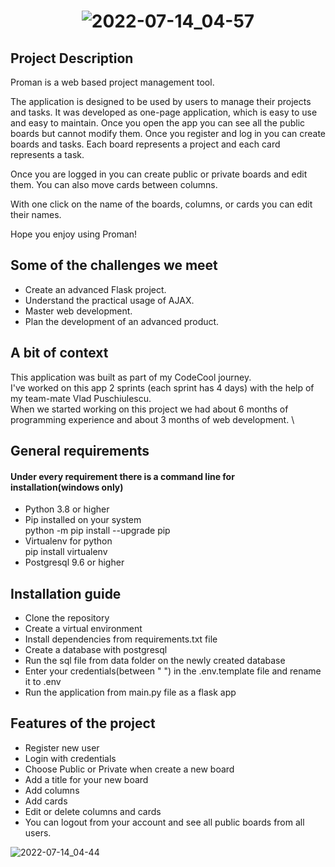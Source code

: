 # <p align="center">![2022-07-14_04-57](https://user-images.githubusercontent.com/89748211/178880280-2c3718d7-f50b-4225-8c2f-27d28cee8f0b.png)</p>

## Project Description

Proman is a web based project management tool.

The application is designed to be used by users to manage their projects and tasks.
It was developed as one-page application, which is easy to use and easy to maintain.
Once you open the app you can see all the public boards but cannot modify them. Once you register and log in you can create boards and tasks.
Each board represents a project and each card represents a task.

Once you are logged in you can create public or private boards and edit them.
You can also move cards between columns.

With one click on the name of the boards, columns, or cards you can edit their names.

Hope you enjoy using Proman!

## Some of the challenges we meet

- Create an advanced Flask project.
- Understand the practical usage of AJAX.
- Master web development.
- Plan the development of an advanced product.

## A bit of context

This application was built as part of my CodeCool journey. \
I've worked on this app 2 sprints (each sprint has 4 days) with the help of my team-mate Vlad Puschiulescu. \
When we started working on this project we had about 6 months of programming experience and about 3 months of web development. \

## General requirements
#### Under every requirement there is a command line for installation(windows only)
 - Python 3.8 or higher 
 - Pip installed on your system \
  python -m pip install --upgrade pip
 - Virtualenv for python \
pip install virtualenv
 - Postgresql 9.6 or higher 

## Installation guide 

- Clone the repository
- Create a virtual environment
- Install dependencies from requirements.txt file
- Create a database with postgresql
- Run the sql file from data folder on the newly created database
- Enter your credentials(between " ") in the .env.template file and rename it to .env
- Run the application from main.py file as a flask app

## Features of the project

- Register new user
- Login with credentials
- Choose Public or Private when create a new board
- Add a title for your new board
- Add columns
- Add cards
- Edit or delete columns and cards
- You can logout from your account and see all public boards from all users.

![2022-07-14_04-44](https://user-images.githubusercontent.com/89748211/178873800-72e37227-9300-4d31-a3ba-6e7ec1712ddd.png)





